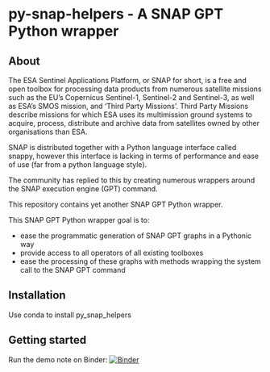 # py-snap-helpers - A SNAP GPT Python wrapper

## About

The ESA Sentinel Applications Platform, or SNAP for short, is a free and open toolbox for processing data products from numerous satellite missions such as the EU’s Copernicus Sentinel-1, Sentinel-2 and Sentinel-3, as well as ESA’s SMOS mission, and ‘Third Party Missions’. Third Party Missions describe missions for which ESA uses its multimission ground systems to acquire, process, distribute and archive data from satellites owned by other organisations than ESA.

SNAP is distributed together with a Python language interface called snappy, however this interface is lacking in terms of performance and ease of use (far from a python language style). 

The community has replied to this by creating numerous wrappers around the SNAP execution engine (GPT) command.  

This repository contains yet another SNAP GPT Python wrapper.

This SNAP GPT Python wrapper goal is to:

- ease the programmatic generation of SNAP GPT graphs in a Pythonic way
- provide access to all operators of all existing toolboxes
- ease the processing of these graphs with methods wrapping the system call to the SNAP GPT command

## Installation

Use conda to install py_snap_helpers

## Getting started

Run the demo note on Binder: [![Binder](https://mybinder.org/badge_logo.svg)](https://mybinder.org/v2/gh/snap-contrib/snapista/HEAD?urlpath=lab%2Ftree%2Fdemo.ipynb)

